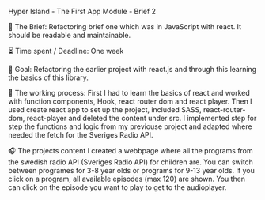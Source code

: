 Hyper Island - The First App Module - Brief 2

📂 The Brief:
Refactoring brief one which was in JavaScript with react. It should be readable and maintainable.

⏳ Time spent / Deadline:
One week 

🎯 Goal:
Refactoring the earlier project with react.js and through this learning the basics of this library. 

🦾 The working process:
First I had to learn the basics of react and worked with function components, Hook, react router dom and react player.
Then I used create react app to set up the project, included SASS, react-router-dom, react-player and deleted the content under src. 
I implemented step for step the functions and logic from my previouse project and adapted where needed the fetch for the Sveriges Radio API.

🎧 The projects content
I created a webbpage where all the programs from the swedish radio API (Sveriges Radio API) for children are. You can switch between programes for 3-8 year olds or programs for 9-13 year olds. If you click on a program, all available episodes (max 120) are shown. You then can click on the episode you want to play to get to the audioplayer.